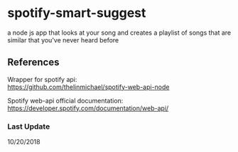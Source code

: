 # spotify-smart-suggest
a node js app that looks at your song and creates a playlist of songs that are similar that you've never heard before

## References
Wrapper for spotify api:  
https://github.com/thelinmichael/spotify-web-api-node  

Spotify web-api official documentation:  
https://developer.spotify.com/documentation/web-api/  


### Last Update
10/20/2018


